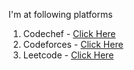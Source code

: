 I'm at following platforms 
1. Codechef - [Click Here](https://www.codechef.com/users/pushpendrahpx)
2. Codeforces - [Click Here](https://codeforces.com/profile/pushpendrahpx)
3. Leetcode - [Click Here](https://leetcode.com/pushpendrahpx2001/)
